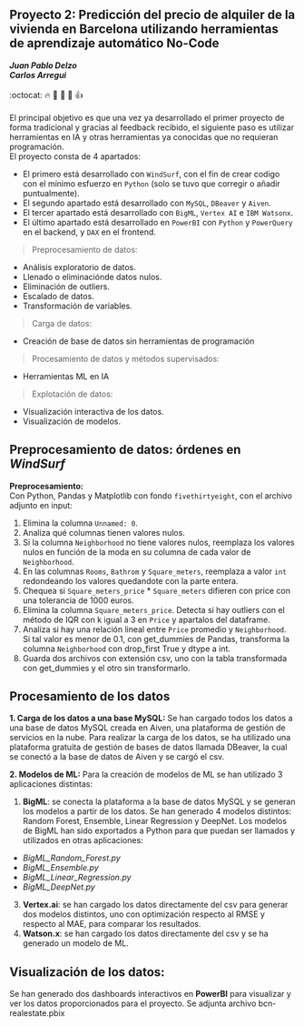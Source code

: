 ## Proyecto 2: Predicción del precio de alquiler de la vivienda en Barcelona utilizando herramientas de aprendizaje automático No-Code
***Juan Pablo Delzo***<br>
***Carlos Arregui***<br> <br>
:octocat: :fire: :pray: :muscle: :walking: :thumbsup:<br> <br>
El principal objetivo es que una vez ya desarrollado el primer proyecto de forma tradicional y gracias al feedback recibido, el siguiente paso es utilizar herramientas en IA y otras herramientas ya conocidas que no requieran programación. <br>
El proyecto consta de 4 apartados: <br>
- El primero está desarrollado con `WindSurf`, con el fin de crear codigo con el mínimo esfuerzo en `Python` (solo se tuvo que corregir o añadir puntualmente).<br>
- El segundo apartado está desarrollado con `MySQL`, `DBeaver` y `Aiven`.<br>
- El tercer apartado está desarrollado con `BigML`, `Vertex AI` e `IBM Watsonx`.<br>
- El último apartado está desarrollado en `PowerBI` con `Python` y `PowerQuery` en el backend, y `DAX` en el frontend. <br>
> Preprocesamiento de datos:
- Análisis exploratorio de datos.
- Llenado o eliminaciónde datos nulos.
- Eliminación de outliers.
- Escalado de datos.
- Transformación de variables.
> Carga de datos:
- Creación de base de datos sin herramientas de programación
> Procesamiento de datos y métodos supervisados:
- Herramientas ML en IA
> Explotación de datos:
- Visualización interactiva de los datos.
- Visualización de modelos. 

## Preprocesamiento de datos: órdenes en *WindSurf*
**Preprocesamiento:** 
<br>
Con Python, Pandas y Matplotlib con fondo `fivethirtyeight`, con el archivo adjunto en input: <br>
1. Elimina la columna `Unnamed: 0`. 
2. Analiza qué columnas tienen valores nulos. 
3. Si la columna `Neighborhood` no tiene valores nulos, reemplaza los valores nulos en función de la moda en su columna de cada valor de `Neighborhood`. 
4. En las columnas `Rooms`, `Bathrom` y `Square_meters`, reemplaza a valor `int` redondeando los valores quedandote con la parte entera.
5. Chequea si `Square_meters_price` * `Square_meters` difieren con price con una tolerancia de 1000 euros. 
6. Elimina la columna `Square_meters_price`. Detecta si hay outliers con el método de IQR con k igual a 3 en `Price` y apartalos del dataframe. 
7. Analiza si hay una relación lineal entre `Price` promedio y `Neighborhood`. Si tal valor es menor de 0.1, con get_dummies de Pandas, transforma la columna `Neighborhood` con drop_first True y dtype a int. 
8. Guarda dos archivos con extensión csv, uno con la tabla transformada con get_dummies y el otro sin transformarlo.

## Procesamiento de los datos
**1. Carga de los datos a una base MySQL:**
Se han cargado todos los datos a una base de datos MySQL creada en Aiven, una plataforma de gestión de servicios en la nube. Para realizar la carga de los datos, se ha utilizado una plataforma gratuita de gestión de bases de datos llamada DBeaver, la cual se conectó a la base de datos de Aiven y se cargó el csv.

**2. Modelos de ML:**
Para la creación de modelos de ML se han utilizado 3 aplicaciones distintas:
1. **BigML**: se conecta la plataforma a la base de datos MySQL y se generan los modelos a partir de los datos. Se han generado 4 modelos distintos: Random Forest, Ensemble, Linear Regression y DeepNet.
   Los modelos de BigML han sido exportados a Python para que puedan ser llamados y utilizados en otras aplicaciones:
- *BigML_Random_Forest.py*
- *BigML_Ensemble.py*
- *BigML_Linear_Regression.py*
- *BigML_DeepNet.py*
3. **Vertex.ai**: se han cargado los datos directamente del csv para generar dos modelos distintos, uno con optimización respecto al RMSE y respecto al MAE, para comparar los resultados.
4. **Watson.x**: se han cargado los datos directamente del csv y se ha generado un modelo de ML.

## Visualización de los datos:
Se han generado dos dashboards interactivos en **PowerBI** para visualizar y ver los datos proporcionados para el proyecto. Se adjunta archivo bcn-realestate.pbix
